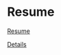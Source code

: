 # Resume

[Resume](https://aanikatahsin.github.io/Resume/)

[Details](https://aanikatahsin.github.io/Resume/resume.html)
